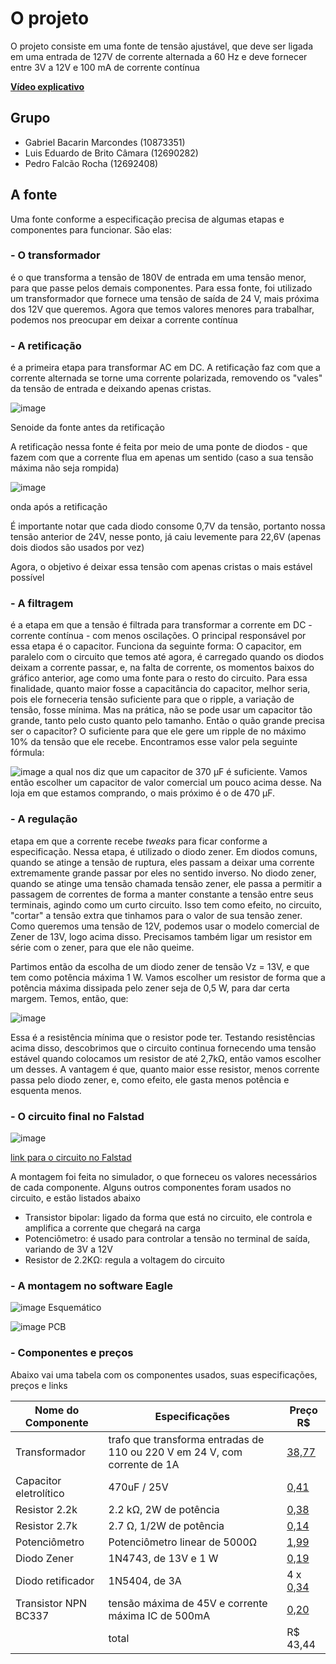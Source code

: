 # O projeto

O projeto consiste em uma fonte de tensão ajustável, que deve ser ligada em uma entrada de 127V de corrente alternada a 60 Hz e deve fornecer entre 3V a 12V e 100 mA
de corrente contínua

**[Vídeo explicativo](https://drive.google.com/file/d/1LYwIoo3KqqAePAGEwZrHCSvGdLBT7RUE/view?usp=sharing)**

## Grupo
- Gabriel Bacarin Marcondes (10873351)
- Luis Eduardo de Brito Câmara (12690282)
- Pedro Falcão Rocha (12692408)

## A fonte

Uma fonte conforme a especificação precisa de algumas etapas e componentes para funcionar. São elas:

### - O transformador
  é o que transforma a tensão de 180V de entrada em uma tensão menor, para que passe pelos demais componentes. Para
  essa fonte, foi utilizado um transformador que fornece uma tensão de saída de 24 V, mais próxima dos 12V que queremos.
  Agora que temos valores menores para trabalhar, podemos nos preocupar em deixar a corrente contínua
 
### - A retificação
  é a primeira etapa para transformar AC em DC. A retificação faz com que a corrente alternada se torne uma corrente polarizada, removendo
  os "vales" da tensão de entrada e deixando apenas cristas.  
  
 ![image](https://user-images.githubusercontent.com/37711709/126834291-d438e1ff-30fb-4e94-9e6a-74ddc0e0cbf7.png)
  
  Senoide da fonte antes da retificação
  
  A retificação nessa fonte é feita por meio de uma ponte de diodos - que fazem com que a corrente flua em apenas um sentido (caso a sua tensão máxima não seja rompida)
  
  ![image](https://user-images.githubusercontent.com/37711709/126835671-2c83ff85-1724-4511-8bfe-9ac3e551dd7d.png)
  
  onda após a retificação
  
  É importante notar que cada diodo consome 0,7V da tensão, portanto nossa tensão anterior de 24V, nesse
  ponto, já caiu levemente para 22,6V (apenas dois diodos são usados por vez)
  
  Agora, o objetivo é deixar essa tensão com apenas cristas o mais estável possível
  
### - A filtragem
  é a etapa em que a tensão é filtrada para transformar a corrente em DC - corrente contínua - com menos oscilações.
  O principal responsável por essa etapa é o capacitor. Funciona da seguinte forma:
  O capacitor, em paralelo com o circuito que temos até agora, é carregado quando os diodos deixam a corrente passar, e, na falta
  de corrente, os momentos baixos do gráfico anterior, age como uma fonte para o resto do circuito.
  Para essa finalidade, quanto maior fosse a capacitância do capacitor, melhor seria, pois ele forneceria
  tensão suficiente para que o ripple, a variação de tensão, fosse mínima. Mas na prática, não se pode
  usar um capacitor tão grande, tanto pelo custo quanto pelo tamanho. Então o quão grande precisa ser o capacitor? O suficiente para que ele gere um ripple de no
  máximo 10% da tensão que ele recebe. Encontramos esse valor pela seguinte fórmula:
  
 ![image](https://user-images.githubusercontent.com/37711709/126879908-ea724e0a-bfeb-4d49-94d0-6d29a73d3e90.png)
 a qual nos diz que um capacitor de 370 µF é suficiente. Vamos então escolher um capacitor de valor comercial um pouco acima desse. Na loja em que estamos comprando, o mais
 próximo é o de 470 µF.
  
### - A regulação
  etapa em que a corrente recebe _tweaks_ para ficar conforme a especificação. Nessa etapa, é utilizado o diodo zener. Em diodos comuns, quando se atinge a tensão de ruptura, eles passam a deixar uma corrente extremamente grande passar por eles no sentido inverso. No diodo zener, quando se atinge uma tensão chamada tensão zener, ele passa a permitir a passagem de correntes de forma a manter constante a tensão entre seus terminais, agindo como um curto circuito. Isso tem como efeito, no circuito, "cortar" a tensão extra que tinhamos para o valor de sua tensão zener. Como queremos uma tensão de 12V, podemos usar o modelo comercial de Zener de 13V, logo acima disso. Precisamos também ligar um resistor em série com o zener, para que ele não queime.
  
  Partimos então da escolha de um diodo zener de tensão Vz = 13V, e que tem como potência máxima 1 W. Vamos escolher um resistor de forma que a potência máxima dissipada pelo zener seja de 0,5 W, para dar certa margem. Temos, então, que:
  
![image](https://user-images.githubusercontent.com/37711709/127086707-5b0e8467-49f0-4acb-ad1a-9b81313aaa67.png)

Essa é a resistência mínima que o resistor pode ter. Testando resistências acima disso, descobrimos que o circuito continua fornecendo uma tensão estável quando colocamos um resistor de até 2,7kΩ, então vamos escolher um desses. A vantagem é que, quanto maior esse resistor, menos corrente passa pelo diodo zener, e, como efeito, ele gasta menos potência e esquenta menos.



### - O circuito final no Falstad
![image](https://user-images.githubusercontent.com/37711709/127557114-cbe6ff6c-8df1-4325-93b1-9b88d5c618a5.png)



[link para o circuito no Falstad](https://tinyurl.com/ydmfa28s)

A montagem foi feita no simulador, o que forneceu os valores necessários de cada componente. Alguns outros componentes foram usados no circuito, e estão listados abaixo

  - Transistor bipolar: ligado da forma que está no circuito, ele controla e amplifica a corrente que chegará na carga
  - Potenciômetro: é usado para controlar a tensão no terminal de saída, variando de 3V a 12V
  - Resistor de 2.2KΩ: regula a voltagem do circuito

### - A montagem no software Eagle
![image](https://cdn.discordapp.com/attachments/757750335728255062/870395786616258580/unknown.png)
Esquemático

![image](https://cdn.discordapp.com/attachments/757750335728255062/870395896167292949/unknown.png)
PCB
  
 ### - Componentes e preços
 Abaixo vai uma tabela com os componentes usados, suas especificações, preços e links
 
 |Nome do Componente |Especificações|Preço R$ |
 |-------------------|--------------|------|
 |Transformador|trafo que transforma entradas de 110 ou 220 V em 24 V, com corrente de 1A|[38,77](https://www.baudaeletronica.com.br/transformador-trafo-1a-24v.html)|
 |Capacitor eletrolítico|470uF / 25V|[0,41](https://www.baudaeletronica.com.br/capacitor-eletrolitico-470uf-25v.html)|
 |Resistor 2.2k|2.2 kΩ, 2W de potência|[0,38](https://www.baudaeletronica.com.br/resistor-2k2-5-2w.html)|
 |Resistor 2.7k|2.7 Ω, 1/2W de potência|[0,14](https://www.baudaeletronica.com.br/resistor-2k7-1-2w.html)|
 |Potenciômetro|Potenciômetro linear de 5000Ω|[1,99](https://www.baudaeletronica.com.br/potenciometro-linear-de-5k-5000.html)|
 |Diodo Zener|1N4743, de 13V e 1 W|[0,19](https://www.baudaeletronica.com.br/diodo-zener-1n4743-13v-1w.html)|
 |Diodo retificador|1N5404, de 3A|4 x [0,34](https://www.baudaeletronica.com.br/diodo-1n5404.html)|
 |Transistor NPN BC337|tensão máxima de 45V e corrente máxima IC de 500mA|[0,20](https://www.baudaeletronica.com.br/transistor-npn-bc337.html)|
 ||total|R$ 43,44
 

